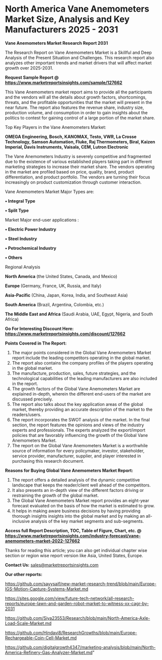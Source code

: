 # North America Vane Anemometers Market Size, Analysis and Key Manufacturers 2025 - 2031

<strong>Vane Anemometers Market Research Report 2031</strong>

The Research Report on Vane Anemometers Market is a Skillful and Deep Analysis of the Present Situation and Challenges. This research report also analyzes other important trends and market drivers that will affect market growth over 2025-2031.

<strong>Request Sample Report @ <a href=https://www.marketreportsinsights.com/sample/127662>https://www.marketreportsinsights.com/sample/127662</a></strong>

This Vane Anemometers market report aims to provide all the participants and the vendors will all the details about growth factors, shortcomings, threats, and the profitable opportunities that the market will present in the near future. The report also features the revenue share, industry size, production volume, and consumption in order to gain insights about the politics to contest for gaining control of a large portion of the market share.

Top Key Players in the Vane Anemometers Market:

<strong>OMEGA Engineering, Bosch, KANOMAX, Testo, VWR, La Crosse Technology, Samson Automation, Fluke, Raj Thermometers, Biral, Kaizen Imperial, Davis Instruments, Vaisala, CEM, Lutron Electronic</strong>

The Vane Anemometers Industry is severely competitive and fragmented due to the existence of various established players taking part in different marketing strategies to increase their market share. The vendors operating in the market are profiled based on price, quality, brand, product differentiation, and product portfolio. The vendors are turning their focus increasingly on product customization through customer interaction.

Vane Anemometers Market Major Types are:

<strong>• Integral Type

• Split Type</strong>

Market Major end-user applications :

<strong>• Electric Power Industry

• Steel Industry

• Petrochemical Industry

• Others</strong>

Regional Analysis

</u><strong><b>North America</b></strong> (the United States, Canada, and Mexico)

<strong><b>Europe </b></strong>(Germany, France, UK, Russia, and Italy)

<strong><b>Asia-Pacific</b></strong> (China, Japan, Korea, India, and Southeast Asia)

<strong><b>South America</b></strong> (Brazil, Argentina, Colombia, etc.)

<strong><b>The Middle East and Africa</b></strong> (Saudi Arabia, UAE, Egypt, Nigeria, and South Africa)

<strong>Go For Interesting Discount Here: <a href=https://www.marketreportsinsights.com/discount/127662>https://www.marketreportsinsights.com/discount/127662</a></strong>

<strong>Points Covered in The Report:</strong>
<ol>
  <li>The major points considered in the Global Vane Anemometers Market report include the leading competitors operating in the global market.</li>
  <li>The report also contains the company profiles of the players operating in the global market.</li>
  <li>The manufacture, production, sales, future strategies, and the technological capabilities of the leading manufacturers are also included in the report.</li>
  <li>The growth factors of the Global Vane Anemometers Market are explained in-depth, wherein the different end-users of the market are discussed precisely.</li>
  <li>The report also talks about the key application areas of the global market, thereby providing an accurate description of the market to the readers/users.</li>
  <li>The report incorporates the SWOT analysis of the market. In the final section, the report features the opinions and views of the industry experts and professionals. The experts analyzed the export/import policies that are favorably influencing the growth of the Global Vane Anemometers Market.</li>
  <li>The report on the Global Vane Anemometers Market is a worthwhile source of information for every policymaker, investor, stakeholder, service provider, manufacturer, supplier, and player interested in purchasing this research document.</li>
</ol>
<strong>Reasons for Buying Global Vane Anemometers Market Report:</strong>

<ol>
  <li>The report offers a detailed analysis of the dynamic competitive landscape that keeps the reader/client well ahead of the competitors.</li>
  <li>It also presents an in-depth view of the different factors driving or restraining the growth of the global market.</li>
  <li>The Global Vane Anemometers Market report provides an eight-year forecast evaluated on the basis of how the market is estimated to grow.</li>
  <li>It helps in making aware business decisions by having providing thorough insights insights into the global market and by making an all-inclusive analysis of the key market segments and sub-segments.</li>
</ol>
<strong>Access full Report Description, TOC, Table of Figure, Chart, etc. @ <a href=https://www.marketreportsinsights.com/industry-forecast/vane-anemometers-market-2022-127662>https://www.marketreportsinsights.com/industry-forecast/vane-anemometers-market-2022-127662</a></strong>


Thanks for reading this article; you can also get individual chapter wise section or region wise report version like Asia, United States, Europe.

<strong>Contact Us:</strong>
sales@marketreportsinsights.com

<strong>Our other reports:</strong>

<a href=https://github.com/sayysaif/new-market-research-trend/blob/main/Europe-IGS-Motion-Capture-Systems-Market.md>https://github.com/sayysaif/new-market-research-trend/blob/main/Europe-IGS-Motion-Capture-Systems-Market.md</a>

<a href=https://sites.google.com/view/future-tech-network/all-research-reports/europe-lawn-and-garden-robot-market-to-witness-xx-cagr-by-2031>https://sites.google.com/view/future-tech-network/all-research-reports/europe-lawn-and-garden-robot-market-to-witness-xx-cagr-by-2031</a>

<a href=https://github.com/Siya23553/Research/blob/main/North-America-Axle-Load-Scale-Market.md>https://github.com/Siya23553/Research/blob/main/North-America-Axle-Load-Scale-Market.md</a>

<a href=https://github.com/Hindavi8/ResearchGrowths/blob/main/Europe-Rechargeable-Coin-Cell-Market.md>https://github.com/Hindavi8/ResearchGrowths/blob/main/Europe-Rechargeable-Coin-Cell-Market.md</a>

<a href=https://github.com/digitalgrowth4347/marketing-analysis/blob/main/North-America-Refinery-Gas-Analyzer-Market.md>https://github.com/digitalgrowth4347/marketing-analysis/blob/main/North-America-Refinery-Gas-Analyzer-Market.md</a>"

